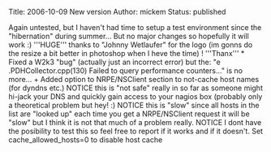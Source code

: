 Title: 2006-10-09 New version
Author: mickem
Status: published

Again untested, but I haven't had time to setup a test environment since
the "hibernation" during summer... But no major changes so hopefully it
will work :) '''HUGE''' thanks to "Johnny Wetlaufer" for the logo (im
gonns do the resize a bit better in photoshop when I heve the time) !
'''Thanx''' \* Fixed a W2k3 "bug" (actually just an incorrect error) but
the: "e .PDHCollector.cpp(130) Failed to query performance counters..."
is no more... + Added option to NRPE/NSClient section to not-cache host
names (for dyndns etc.) NOTICE this is "not safe" really in so far as
someone might hi-jack your DNS and quickly gain access to your nagios
box (probably only a theoretical problem but hey! :) NOTICE this is
"slow" since all hosts in the list are "looked up" each time you get a
NRPE/NSClient request it will be "slow" but I think it is not that much
of a problem really. NOTICE I dont have the posibility to test this so
feel free to report if it works and if it doesn't. Set
cache\_allowed\_hosts=0 to disable host cache
